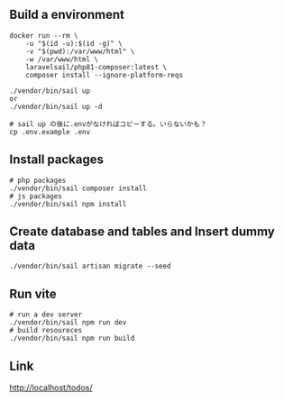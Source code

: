 ## Build a environment
```
docker run --rm \
    -u "$(id -u):$(id -g)" \
    -v "$(pwd):/var/www/html" \
    -w /var/www/html \
    laravelsail/php81-composer:latest \
    composer install --ignore-platform-reqs

./vendor/bin/sail up
or
./vendor/bin/sail up -d

# sail up の後に.envがなければコピーする。いらないかも？
cp .env.example .env
```

## Install packages
```
# php packages
./vendor/bin/sail composer install
# js packages
./vendor/bin/sail npm install
```

## Create database and tables and Insert dummy data
```
./vendor/bin/sail artisan migrate --seed
```

## Run vite
```
# run a dev server
./vendor/bin/sail npm run dev
# build resoureces
./vendor/bin/sail npm run build
```

## Link
[http://localhost/todos/](http://localhost/todos/)
